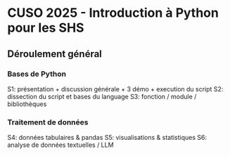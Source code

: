 # CUSO 2025 - Introduction à Python pour les SHS

## Déroulement général

### Bases de Python

S1: présentation + discussion générale + 3 démo + execution du script
S2: dissection du script et bases du language
S3: fonction / module / bibliothèques

### Traitement de données

S4: données tabulaires & pandas
S5: visualisations & statistiques
S6: analyse de données textuelles / LLM
